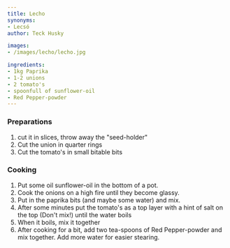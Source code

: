```yaml
---
title: Lecho
synonyms:
- Lecsó
author: Teck Husky

images:
- /images/lecho/lecho.jpg

ingredients:
- 1kg Paprika
- 1-2 unions
- 2 tomato's
- spoonfull of sunflower-oil
- Red Pepper-powder
---
```


### Preparations

1. cut it in slices, throw away the "seed-holder"
2. Cut the union in quarter rings
3. Cut the tomato's in small bitable bits

### Cooking

1. Put some oil sunflower-oil in the bottom of a pot.
2. Cook the onions on a high fire until they become glassy.
3. Put in the paprika bits (and maybe some water) and mix.
4. After some minutes put the tomato's as a top layer with a hint of salt on the top (Don't mix!) until the water boils
5. When it boils, mix it together
6. After cooking for a bit, add two tea-spoons of Red Pepper-powder and mix together. Add more water for easier stearing.
